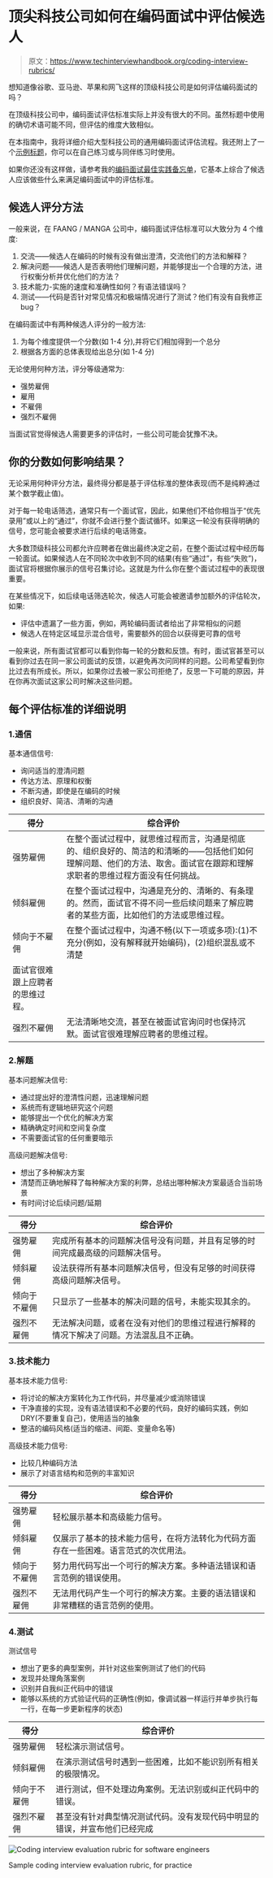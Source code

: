 # 顶尖科技公司如何在编码面试中评估候选人

> 原文：<https://www.techinterviewhandbook.org/coding-interview-rubrics/>



想知道像谷歌、亚马逊、苹果和网飞这样的顶级科技公司是如何评估编码面试的吗？

在顶级科技公司中，编码面试评估标准实际上并没有很大的不同。虽然标题中使用的确切术语可能不同，但评估的维度大致相似。

在本指南中，我将详细介绍大型科技公司的通用编码面试评估流程。我还附上了一个[示例标题](/coding-interview-rubrics/)，你可以在自己练习或与同伴练习时使用。

如果你还没有这样做，请参考我的[编码面试最佳实践备忘单](/coding-interview-cheatsheet/)，它基本上综合了候选人应该做些什么来满足编码面试中的评估标准。

## 候选人评分方法[](#candidate-scoring-methodology "Direct link to heading")

一般来说，在 FAANG / MANGA 公司中，编码面试评估标准可以大致分为 4 个维度:

1.  交流——候选人在编码的时候有没有做出澄清，交流他们的方法和解释？
2.  解决问题——候选人是否表明他们理解问题，并能够提出一个合理的方法，进行权衡分析并优化他们的方法？
3.  技术能力-实施的速度和准确性如何？有语法错误吗？
4.  测试——代码是否针对常见情况和极端情况进行了测试？他们有没有自我修正 bug？

在编码面试中有两种候选人评分的一般方法:

1.  为每个维度提供一个分数(如 1-4 分),并将它们相加得到一个总分
2.  根据各方面的总体表现给出总分(如 1-4 分)

无论使用何种方法，评分等级通常为:

*   强势雇佣
*   雇用
*   不雇佣
*   强烈不雇佣

当面试官觉得候选人需要更多的评估时，一些公司可能会犹豫不决。

## 你的分数如何影响结果？[](#how-does-your-score-impact-the-result "Direct link to heading")

无论采用何种评分方法，最终得分都是基于评估标准的整体表现(而不是纯粹通过某个数学截止值)。

对于每一轮电话筛选，通常只有一个面试官，因此，如果他们不给你相当于“优先录用”或以上的“通过”，你就不会进行整个面试循环。如果这一轮没有获得明确的信号，您可能会被要求进行后续的电话筛查。

大多数顶级科技公司都允许应聘者在做出最终决定之前，在整个面试过程中经历每一轮面试。如果候选人在不同轮次中收到不同的结果(有些“通过”，有些“失败”)，面试官将根据你展示的信号召集讨论。这就是为什么你在整个面试过程中的表现很重要。

在某些情况下，如后续电话筛选轮次，候选人可能会被邀请参加额外的评估轮次，如果:

*   评估中遗漏了一些方面，例如，两轮编码面试者给出了非常相似的问题
*   候选人在特定区域显示混合信号，需要额外的回合以获得更可靠的信号

一般来说，所有面试官都可以看到你每一轮的分数和反馈。有时，面试官甚至可以看到你过去在同一家公司面试的反馈，以避免再次问同样的问题。公司希望看到你比过去有所成长。所以，如果你过去被一家公司拒绝了，反思一下可能的原因，并在你再次面试这家公司时解决这些问题。

## 每个评估标准的详细说明[](#detailed-explanation-of-each-evaluated-criteria "Direct link to heading")

### 1.通信[](#1-communication "Direct link to heading")

基本通信信号:

*   询问适当的澄清问题
*   传达方法、原理和权衡
*   不断沟通，即使是在编码的时候
*   组织良好、简洁、清晰的沟通

| 得分 | 综合评价 |
| --- | --- |
| 强势雇佣 | 在整个面试过程中，就思维过程而言，沟通是彻底的、组织良好的、简洁的和清晰的——包括他们如何理解问题、他们的方法、取舍。面试官在跟踪和理解求职者的思维过程方面没有任何挑战。 |
| 倾斜雇佣 | 在整个面试过程中，沟通是充分的、清晰的、有条理的。然而，面试官不得不问一些后续问题来了解应聘者的某些方面，比如他们的方法或思维过程。 |
| 倾向于不雇佣 | 在整个面试过程中，沟通不畅(以下一项或多项):(1)不充分(例如，没有解释就开始编码)，(2)组织混乱或不清楚
面试官很难跟上应聘者的思维过程。 |
| 强烈不雇佣 | 无法清晰地交流，甚至在被面试官询问时也保持沉默。面试官很难理解应聘者的思维过程。 |

### 2.解题[](#2-problem-solving "Direct link to heading")

基本问题解决信号:

*   通过提出好的澄清性问题，迅速理解问题
*   系统而有逻辑地研究这个问题
*   能够提出一个优化的解决方案
*   精确确定时间和空间复杂度
*   不需要面试官的任何重要暗示

高级问题解决信号:

*   想出了多种解决方案
*   清楚而正确地解释了每种解决方案的利弊，总结出哪种解决方案最适合当前场景
*   有时间讨论后续问题/延期

| 得分 | 综合评价 |
| --- | --- |
| 强势雇佣 | 完成所有基本的问题解决信号没有问题，并且有足够的时间完成最高级的问题解决信号。 |
| 倾斜雇佣 | 设法获得所有基本问题解决信号，但没有足够的时间获得高级问题解决信号。 |
| 倾向于不雇佣 | 只显示了一些基本的解决问题的信号，未能实现其余的。 |
| 强烈不雇佣 | 无法解决问题，或者在没有对他们的思维过程进行解释的情况下解决了问题。方法混乱且不正确。 |

### 3.技术能力[](#3-technical-competency "Direct link to heading")

基本技术能力信号:

*   将讨论的解决方案转化为工作代码，并尽量减少或消除错误
*   干净直接的实现，没有语法错误和不必要的代码，良好的编码实践，例如 DRY(不要重复自己)，使用适当的抽象
*   整洁的编码风格(适当的缩进、间距、变量命名等)

高级技术能力信号:

*   比较几种编码方法
*   展示了对语言结构和范例的丰富知识

| 得分 | 综合评价 |
| --- | --- |
| 强势雇佣 | 轻松展示基本和高级能力信号。 |
| 倾斜雇佣 | 仅展示了基本的技术能力信号，在将方法转化为代码方面存在一些困难。语言范式的次优用法。 |
| 倾向于不雇佣 | 努力用代码写出一个可行的解决方案。多种语法错误和语言范例的错误使用。 |
| 强烈不雇佣 | 无法用代码产生一个可行的解决方案。主要的语法错误和非常糟糕的语言范例的使用。 |

### 4.测试[](#4-testing "Direct link to heading")

测试信号

*   想出了更多的典型案例，并针对这些案例测试了他们的代码
*   发现并处理角落案例
*   识别并自我纠正代码中的错误
*   能够以系统的方式验证代码的正确性(例如，像调试器一样运行并单步执行每一行，在每一步更新程序的状态)

| 得分 | 综合评价 |
| --- | --- |
| 强势雇佣 | 轻松演示测试信号。 |
| 倾斜雇佣 | 在演示测试信号时遇到一些困难，比如不能识别所有相关的极限情况。 |
| 倾向于不雇佣 | 进行测试，但不处理边角案例。无法识别或纠正代码中的错误。 |
| 强烈不雇佣 | 甚至没有针对典型情况测试代码。没有发现代码中明显的错误，并宣布他们已经完成 |

![Coding interview evaluation rubric for software engineers](img/a854d421166b353ea0d7430fb2f7bd5f.png "Coding interview evaluation rubric for software engineers")

Sample coding interview evaluation rubric, for practice



